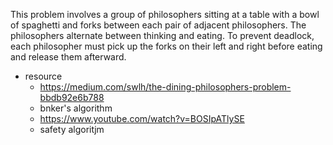  This problem involves a group of philosophers sitting at a table with a bowl of spaghetti and forks between each pair of adjacent philosophers. The philosophers alternate between thinking and eating. To prevent deadlock, each philosopher must pick up the forks on their left and right before eating and release them afterward.


* resource 
    - https://medium.com/swlh/the-dining-philosophers-problem-bbdb92e6b788 
    - bnker's algorithm
     * https://www.youtube.com/watch?v=BOSIpATlySE
    - safety algoritjm
